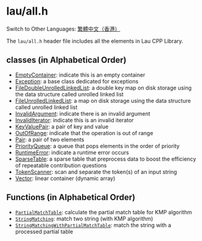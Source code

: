 # lau/all.h

Switch to Other Languages: [繁體中文（香港）](all_zh.md)

The `lau/all.h` header file includes all the elements in Lau CPP Library.

## classes (in Alphabetical Order)
- [EmptyContainer](exception_en.md): indicate this is an empty container
- [Exception](exception_en.md): a base class dedicated for exceptions
- [FileDoubleUnrolledLinkedList](file_double_unrolled_linked_list_en.md):
  a double key map on disk storage using the data structure called unrolled
  linked list
- [FileUnrolledLinkedList](file_unrolled_linked_list_en.md):
  a map on disk storage using the data structure called unrolled linked list
- [InvalidArgument](exception_en.md): indicate there is an invalid argument
- [InvalidIterator](exception_en.md): indicate this is an invalid iterator
- [KeyValuePair](key_value_pair_en.md): a pair of key and value
- [OutOfRange](exception_en.md): indicate that the operation is out of
  range
- [Pair](pair_en.md): a pair of two elements
- [PriorityQueue](priority_queue_en.md): a queue that pops elements in the
  order of priority
- [RuntimeError](exception_en.md): indicate a runtime error occurs
- [SparseTable](sparse_table_en.md): a sparse table that preprocess data to
  boost the efficiency of repeatable contribution questions
- [TokenScanner](token_scanner_en.md): scan and separate the token(s) of
  an input string
- [Vector](vector_en.md): linear container (dynamic array)

## Functions (in Alphabetical Order)
- [`PartialMatchTable`](algorithm_en.md): calculate the partial match table
  for KMP algorithm
- [`StringMatching`](algorithm_en.md): match two string (with KMP algorithm)
- [`StringMatchingWithPartialMatchTable`](algorithm_en.md):
  match the string with a processed partial table
